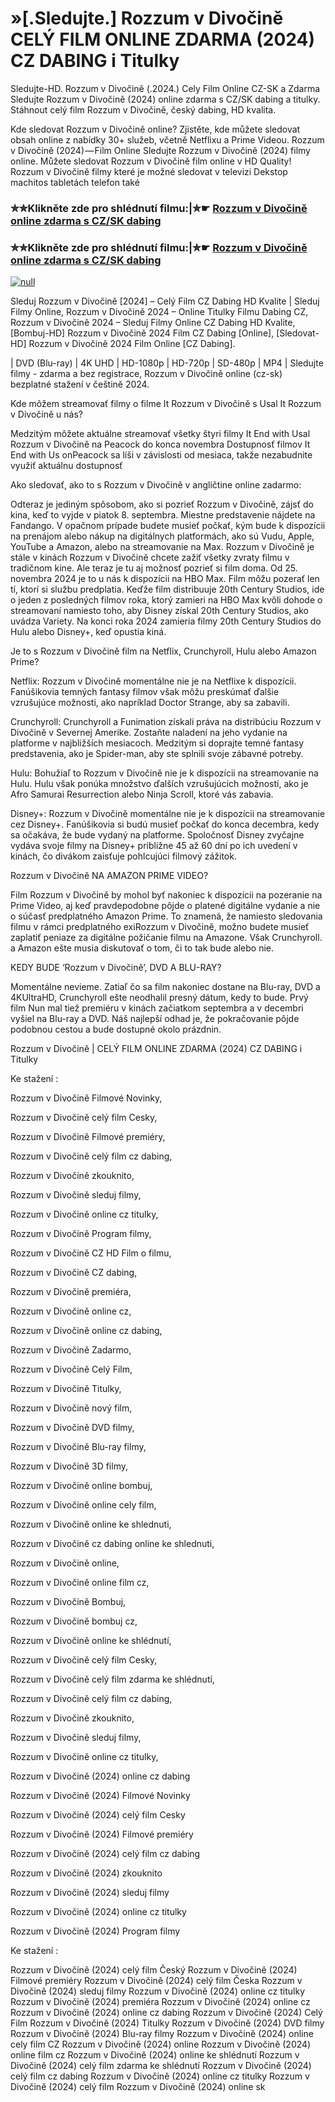 # »[.Sledujte.] Rozzum v Divočině CELÝ FILM ONLINE ZDARMA (2024) CZ DABING i Titulky
Sledujte-HD. Rozzum v Divočině (.2024.) Cely Film Online CZ-SK a Zdarma
Sledujte Rozzum v Divočině (2024) online zdarma s CZ/SK dabing a titulky. Stáhnout celý film Rozzum v Divočině, český dabing, HD kvalita.

Kde sledovat Rozzum v Divočině online? Zjistěte, kde můžete sledovat obsah online z nabídky 30+ služeb, včetně Netflixu a Prime Videou. Rozzum v Divočině (2024) — Film Online Sledujte Rozzum v Divočině (2024) filmy online. Můžete sledovat Rozzum v Divočině film online v HD Quality! Rozzum v Divočině filmy které je možné sledovat v televizi Dekstop machitos tabletách telefon také

### ✮✮Klikněte zde pro shlédnutí filmu:|✮☛ [Rozzum v Divočině online zdarma s CZ/SK dabing](https://bit.ly/rozzum-v-divocine-cely-film-cz)

### ✮✮Klikněte zde pro shlédnutí filmu:|✮☛ [Rozzum v Divočině online zdarma s CZ/SK dabing](https://bit.ly/rozzum-v-divocine-cely-film-cz)

[![null](https://static.wixstatic.com/media/855a25_043b5abeb4ae4d35ac003198e7fe56ed~mv2.gif)](https://bit.ly/rozzum-v-divocine-cely-film-cz)

Sleduj Rozzum v Divočině [2024] – Celý Film CZ Dabing HD Kvalite | Sleduj Filmy Online, Rozzum v Divočině 2024 – Online Titulky Filmu Dabing CZ, Rozzum v Divočině 2024 – Sleduj Filmy Online CZ Dabing HD Kvalite, [Bombuj-HD] Rozzum v Divočině 2024 Film CZ Dabing [Online], [Sledovat-HD] Rozzum v Divočině 2024 Film Online [CZ Dabing].

| DVD (Blu-ray) | 4K UHD | HD-1080p | HD-720p | SD-480p | MP4 | Sledujte filmy - zdarma a bez registrace, Rozzum v Divočině online (cz-sk) bezplatné stažení v češtině 2024.

Kde môžem streamovať filmy o filme It Rozzum v Divočině s Usal It Rozzum v Divočině u nás?

Medzitým môžete aktuálne streamovať všetky štyri filmy It End with Usal Rozzum v Divočině na Peacock do konca novembra Dostupnosť filmov It End with Us onPeacock sa líši v závislosti od mesiaca, takže nezabudnite využiť aktuálnu dostupnosť

Ako sledovať, ako to s Rozzum v Divočině v angličtine online zadarmo:

Odteraz je jediným spôsobom, ako si pozrieť Rozzum v Divočině, zájsť do kina, keď to vyjde v piatok 8. septembra. Miestne predstavenie nájdete na Fandango. V opačnom prípade budete musieť počkať, kým bude k dispozícii na prenájom alebo nákup na digitálnych platformách, ako sú Vudu, Apple, YouTube a Amazon, alebo na streamovanie na Max. Rozzum v Divočině je stále v kinách Rozzum v Divočině chcete zažiť všetky zvraty filmu v tradičnom kine. Ale teraz je tu aj možnosť pozrieť si film doma. Od 25. novembra 2024 je to u nás k dispozícii na HBO Max. Film môžu pozerať len tí, ktorí si službu predplatia. Keďže film distribuuje 20th Century Studios, ide o jeden z posledných filmov roka, ktorý zamieri na HBO Max kvôli dohode o streamovaní namiesto toho, aby Disney získal 20th Century Studios, ako uvádza Variety. Na konci roka 2024 zamieria filmy 20th Century Studios do Hulu alebo Disney+, keď opustia kiná.

Je to s Rozzum v Divočině film na Netflix, Crunchyroll, Hulu alebo Amazon Prime?

Netflix: Rozzum v Divočině momentálne nie je na Netflixe k dispozícii. Fanúšikovia temných fantasy filmov však môžu preskúmať ďalšie vzrušujúce možnosti, ako napríklad Doctor Strange, aby sa zabavili.

Crunchyroll: Crunchyroll a Funimation získali práva na distribúciu Rozzum v Divočině v Severnej Amerike. Zostaňte naladení na jeho vydanie na platforme v najbližších mesiacoch. Medzitým si doprajte temné fantasy predstavenia, ako je Spider-man, aby ste splnili svoje zábavné potreby.

Hulu: Bohužiaľ to Rozzum v Divočině nie je k dispozícii na streamovanie na Hulu. Hulu však ponúka množstvo ďalších vzrušujúcich možností, ako je Afro Samurai Resurrection alebo Ninja Scroll, ktoré vás zabavia.

Disney+: Rozzum v Divočině momentálne nie je k dispozícii na streamovanie cez Disney+. Fanúšikovia si budú musieť počkať do konca decembra, kedy sa očakáva, že bude vydaný na platforme. Spoločnosť Disney zvyčajne vydáva svoje filmy na Disney+ približne 45 až 60 dní po ich uvedení v kinách, čo divákom zaisťuje pohlcujúci filmový zážitok.

Rozzum v Divočině NA AMAZON PRIME VIDEO?

Film Rozzum v Divočině by mohol byť nakoniec k dispozícii na pozeranie na Prime Video, aj keď pravdepodobne pôjde o platené digitálne vydanie a nie o súčasť predplatného Amazon Prime. To znamená, že namiesto sledovania filmu v rámci predplatného exiRozzum v Divočině, možno budete musieť zaplatiť peniaze za digitálne požičanie filmu na Amazone. Však Crunchyroll. a Amazon ešte musia diskutovať o tom, či to tak bude alebo nie.

KEDY BUDE ‘Rozzum v Divočině’, DVD A BLU-RAY?

Momentálne nevieme. Zatiaľ čo sa film nakoniec dostane na Blu-ray, DVD a 4KUltraHD, Crunchyroll ešte neodhalil presný dátum, kedy to bude. Prvý film Nun mal tiež premiéru v kinách začiatkom septembra a v decembri vyšiel na Blu-ray a DVD. Náš najlepší odhad je, že pokračovanie pôjde podobnou cestou a bude dostupné okolo prázdnin.

Rozzum v Divočině | CELÝ FILM ONLINE ZDARMA (2024) CZ DABING i Titulky

Ke stažení :

Rozzum v Divočině Filmové Novinky,

Rozzum v Divočině celý film Cesky,

Rozzum v Divočině Filmové premiéry,

Rozzum v Divočině celý film cz dabing,

Rozzum v Divočině zkouknito,

Rozzum v Divočině sleduj filmy,

Rozzum v Divočině online cz titulky,

Rozzum v Divočině Program filmy,

Rozzum v Divočině CZ HD Film o filmu,

Rozzum v Divočině CZ dabing,

Rozzum v Divočině premiéra,

Rozzum v Divočině online cz,

Rozzum v Divočině online cz dabing,

Rozzum v Divočině Zadarmo,

Rozzum v Divočině Celý Film,

Rozzum v Divočině Titulky,

Rozzum v Divočině nový film,

Rozzum v Divočině DVD filmy,

Rozzum v Divočině Blu-ray filmy,

Rozzum v Divočině 3D filmy,

Rozzum v Divočině online bombuj,

Rozzum v Divočině online cely film,

Rozzum v Divočině online ke shlednuti,

Rozzum v Divočině cz dabing online ke shlednuti,

Rozzum v Divočině online,

Rozzum v Divočině online film cz,

Rozzum v Divočině Bombuj,

Rozzum v Divočině bombuj cz,

Rozzum v Divočině online ke shlédnutí,

Rozzum v Divočině celý film Cesky,

Rozzum v Divočině celý film zdarma ke shlédnutí,

Rozzum v Divočině celý film cz dabing,

Rozzum v Divočině zkouknito,

Rozzum v Divočině sleduj filmy,

Rozzum v Divočině online cz titulky,

Rozzum v Divočině (2024) online cz dabing

Rozzum v Divočině (2024) Filmové Novinky

Rozzum v Divočině (2024) celý film Cesky

Rozzum v Divočině (2024) Filmové premiéry

Rozzum v Divočině (2024) celý film cz dabing

Rozzum v Divočině (2024) zkouknito

Rozzum v Divočině (2024) sleduj filmy

Rozzum v Divočině (2024) online cz titulky

Rozzum v Divočině (2024) Program filmy

Ke stažení :

Rozzum v Divočině (2024) celý film Český Rozzum v Divočině (2024) Filmové premiéry Rozzum v Divočině (2024) celý film Česka Rozzum v Divočině (2024) sleduj filmy Rozzum v Divočině (2024) online cz titulky Rozzum v Divočině (2024) premiéra Rozzum v Divočině (2024) online cz Rozzum v Divočině (2024) online cz dabing Rozzum v Divočině (2024) Celý Film Rozzum v Divočině (2024) Titulky Rozzum v Divočině (2024) DVD filmy Rozzum v Divočině (2024) Blu-ray filmy Rozzum v Divočině (2024) online cely film CZ Rozzum v Divočině (2024) online Rozzum v Divočině (2024) online film cz Rozzum v Divočině (2024) online ke shlédnutí Rozzum v Divočině (2024) celý film zdarma ke shlédnutí Rozzum v Divočině (2024) celý film cz dabing Rozzum v Divočině (2024) online cz titulky Rozzum v Divočině (2024) celý film Rozzum v Divočině (2024) online sk
